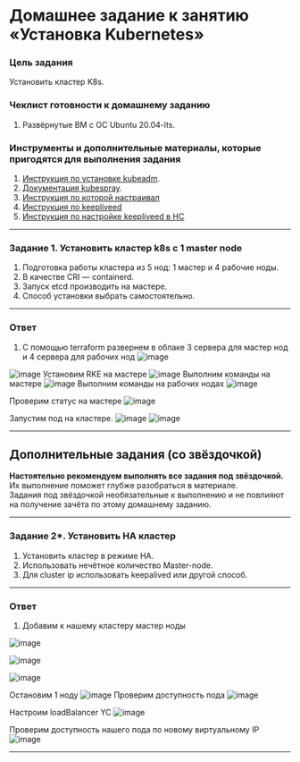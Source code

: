 # Домашнее задание к занятию «Установка Kubernetes»

### Цель задания

Установить кластер K8s.

### Чеклист готовности к домашнему заданию

1. Развёрнутые ВМ с ОС Ubuntu 20.04-lts.


### Инструменты и дополнительные материалы, которые пригодятся для выполнения задания

1. [Инструкция по установке kubeadm](https://kubernetes.io/docs/setup/production-environment/tools/kubeadm/create-cluster-kubeadm/).
2. [Документация kubespray](https://kubespray.io/).
3. [Инструкция по которой настраивал](https://clo.ru/help/containerization/installation/rke2)
4. [Инструкция по keepliveed](https://github.com/BigKAA/youtube/blob/master/kubeadm/ha_cluster.md)
5. [Инструкция по настройке keepliveed в НС](https://yandex.cloud/ru/docs/tutorials/routing/bms-vrf-routing)
-----

### Задание 1. Установить кластер k8s с 1 master node

1. Подготовка работы кластера из 5 нод: 1 мастер и 4 рабочие ноды.
2. В качестве CRI — containerd.
3. Запуск etcd производить на мастере.
4. Способ установки выбрать самостоятельно.

-----
### Ответ 
1.  С помощью terraform развернем в облаке 3 сервера для мастер нод и 4 сервера для рабочих нод
![image](https://github.com/user-attachments/assets/4839fc55-ebc2-4bcf-982d-2c48b387929c)

![image](https://github.com/user-attachments/assets/dca6b8bc-2934-4b0d-813e-27b0fae0adef)
Установим RKE на мастере
![image](https://github.com/user-attachments/assets/41b42327-886b-4fc6-ac6d-1b9393811514)
Выполним команды на мастере
![image](https://github.com/user-attachments/assets/bc29f053-8f3e-4e10-9379-73d5a80694f0)
Выполним команды на рабочих нодах
![image](https://github.com/user-attachments/assets/d4835057-f914-4c19-9ad2-f5b6bfbae363)

Проверим статус на мастере
![image](https://github.com/user-attachments/assets/e000be43-db0e-4245-ae93-afa36bbb33a6)

Запустим под на кластере. 
![image](https://github.com/user-attachments/assets/17ebedc9-8ba4-42ed-8181-1774787d3328)
![image](https://github.com/user-attachments/assets/9940c168-9986-421c-ab0a-a6629419f1d8)


-----
   

## Дополнительные задания (со звёздочкой)

**Настоятельно рекомендуем выполнять все задания под звёздочкой.** Их выполнение поможет глубже разобраться в материале.   
Задания под звёздочкой необязательные к выполнению и не повлияют на получение зачёта по этому домашнему заданию. 

------
### Задание 2*. Установить HA кластер

1. Установить кластер в режиме HA.
2. Использовать нечётное количество Master-node.
3. Для cluster ip использовать keepalived или другой способ.

-----
### Ответ 
1. Добавим к нашему кластеру мастер ноды
   
![image](https://github.com/user-attachments/assets/13ce5317-5c26-4a94-8820-988294893ecd)

![image](https://github.com/user-attachments/assets/184936c3-b57e-4bd6-bcd9-5176268269b9)

![image](https://github.com/user-attachments/assets/d1ef71bc-a497-4d07-bdf4-b21b80c009c9)

Остановим 1 ноду
![image](https://github.com/user-attachments/assets/8eedfd26-d567-4d5d-8bfd-d9fb8654f110)
Проверим доступность пода
![image](https://github.com/user-attachments/assets/76471127-ae91-4357-8ab1-3fefbfb0acaa)

Настроим loadBalancer YC
![image](https://github.com/user-attachments/assets/35443f5b-784f-4d32-8838-bf7074ccf761)

Проверим доступность нашего пода по новому виртуальному IP
![image](https://github.com/user-attachments/assets/d482a67a-ca6a-4e18-b36e-ebc0132499b9)





-----
